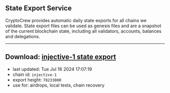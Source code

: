 ## State Export Service
CryptoCrew provides automatic daily state exports for all chains we validate. State export files can be used as genesis files and are a snapshot of the current blockchain state, including all validators, accounts, balances and delegations.

---
**Download: [injective-1 state export](https://dl-eu2.ccvalidators.com/SERVICE/injective/injective-1_export_78233000.json)**
---

- last updated: Tue Jul 16 2024 17:07:19
- chain id: `injective-1`
- export height: `78233000`
- use for: airdrops, local tests, chain recovery
